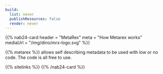 ```yaml
---
build:
  list: never
  publishResources: false
  render: never
---
```


{{% nab24-card
  header = "MetaRex"
  meta = "How Metarex works"
  mediaUrl = "/img/dino/mrx-logo.svg"
%}}

{{% metarex %}} allows self describing metadata to be used with low or no code.
The code is all free to use.

{{% sitelinks %}}
{{% /nab24-card %}}
